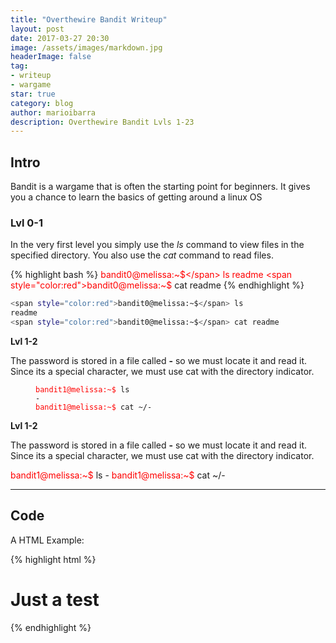 ```yaml
---
title: "Overthewire Bandit Writeup"
layout: post
date: 2017-03-27 20:30
image: /assets/images/markdown.jpg
headerImage: false
tag:
- writeup
- wargame
star: true
category: blog
author: marioibarra
description: Overthewire Bandit Lvls 1-23
---
```


## Intro
Bandit is a wargame that is often the starting point for beginners. It gives you a chance to learn the basics of getting around a linux OS
### Lvl 0-1
In the very first level you simply use the _ls_ command to view files in the specified directory. You also use the _cat_ command to read files.

{% highlight bash %}
<span style="color:red">bandit0@melissa:~$</span> ls
readme
<span style="color:red">bandit0@melissa:~$</span> cat readme
{% endhighlight %}


```bash
<span style="color:red">bandit0@melissa:~$</span> ls
readme
<span style="color:red">bandit0@melissa:~$</span> cat readme
```


<p><b>Lvl 1-2</b></p>
<p>The password is stored in a file called <b>-</b> so we must locate it and read it. Since its a special character, we must use cat with the directory indicator.</p>
<figure class="highlight"><pre><code class="language-bash" data-lang="bash"><span style="color:red">bandit1@melissa:~$ </span>ls
-
<span style="color:red">bandit1@melissa:~$ </span>cat ~/-</code></pre></figure>



<p><b>Lvl 1-2</b></p>
<p>The password is stored in a file called <b>-</b> so we must locate it and read it. Since its a special character, we must use cat with the directory indicator.</p>
<span style="color:red">bandit1@melissa:~$ </span>ls
-
<span style="color:red">bandit1@melissa:~$ </span>cat ~/-

---

## Code

A HTML Example:

{% highlight html %}
<!DOCTYPE html>
<html lang="en">
<head>
    <meta charset="UTF-8">
    <title>Document</title>
</head>
<body>
    <h1>Just a test</h1>
</body>
</html>
{% endhighlight %}
